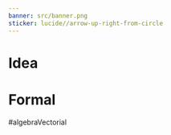 ```yaml
---
banner: src/banner.png
sticker: lucide//arrow-up-right-from-circle
---
```

# Idea


# Formal


#algebraVectorial 
